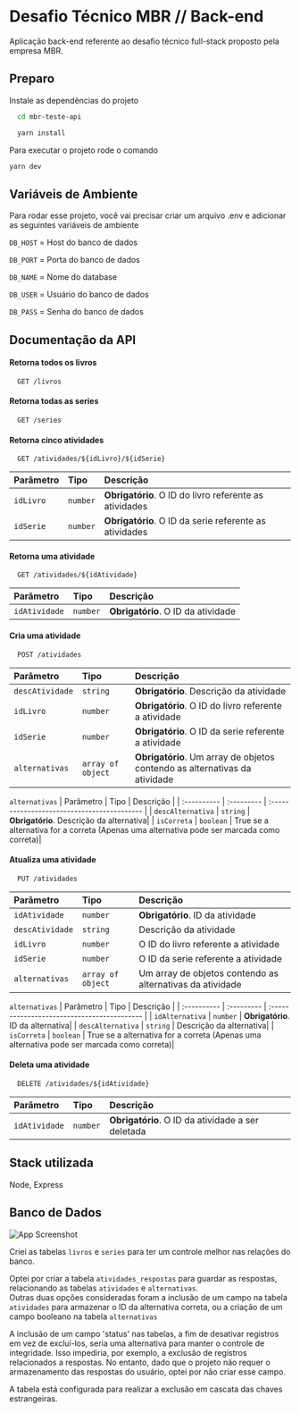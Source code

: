 
# Desafio Técnico MBR // Back-end

Aplicação back-end referente ao desafio técnico full-stack proposto pela empresa MBR.


## Preparo

Instale as dependências do projeto

```bash
  cd mbr-teste-api

  yarn install
```

Para executar o projeto rode o comando

```bash
yarn dev
```
## Variáveis de Ambiente

Para rodar esse projeto, você vai precisar criar um arquivo .env e adicionar as seguintes variáveis de ambiente


`DB_HOST` = Host do banco de dados

`DB_PORT` = Porta do banco de dados

`DB_NAME` = Nome do database

`DB_USER` = Usuário do banco de dados

`DB_PASS` = Senha do banco de dados


## Documentação da API

#### Retorna todos os livros

```http
  GET /livros
```

#### Retorna todas as series

```http
  GET /series
```

#### Retorna cinco atividades

```http
  GET /atividades/${idLivro}/${idSerie}
```

| Parâmetro   | Tipo       | Descrição                                   |
| :---------- | :--------- | :------------------------------------------ |
| `idLivro`      | `number` | **Obrigatório**. O ID do livro referente as atividades |
| `idSerie`      | `number` | **Obrigatório**. O ID da serie referente as atividades |

#### Retorna uma atividade

```http
  GET /atividades/${idAtividade}
```

| Parâmetro   | Tipo       | Descrição                                   |
| :---------- | :--------- | :------------------------------------------ |
| `idAtividade`      | `number` | **Obrigatório**. O ID da atividade|


#### Cria uma atividade

```http
  POST /atividades
```

| Parâmetro   | Tipo       | Descrição                                   |
| :---------- | :--------- | :------------------------------------------ |
| `descAtividade`      | `string` | **Obrigatório**. Descrição da atividade |
| `idLivro`      | `number` | **Obrigatório**. O ID do livro referente a atividade |
| `idSerie`      | `number` | **Obrigatório**. O ID da serie referente a atividade |
| `alternativas`      | `array of object` | **Obrigatório**. Um array de objetos contendo as alternativas da atividade |

`alternativas`
| Parâmetro   | Tipo       | Descrição                                   |
| :---------- | :--------- | :------------------------------------------ |
| `descAlternativa`      | `string` | **Obrigatório**. Descrição da alternativa|
| `isCorreta`      | `boolean` | True se a alternativa for a correta (Apenas uma alternativa pode ser marcada como correta)|

#### Atualiza uma atividade

```http
  PUT /atividades
```

| Parâmetro   | Tipo       | Descrição                                   |
| :---------- | :--------- | :------------------------------------------ |
| `idAtividade`      | `number` | **Obrigatório**. ID da atividade |
| `descAtividade`      | `string` |  Descrição da atividade |
| `idLivro`      | `number` |  O ID do livro referente a atividade |
| `idSerie`      | `number` |  O ID da serie referente a atividade |
| `alternativas`      | `array of object` | Um array de objetos contendo as alternativas da atividade |

`alternativas`
| Parâmetro   | Tipo       | Descrição                                   |
| :---------- | :--------- | :------------------------------------------ |
| `idAlternativa`      | `number` | **Obrigatório**. ID da alternativa|
| `descAlternativa`      | `string` |  Descrição da alternativa|
| `isCorreta`      | `boolean` | True se a alternativa for a correta (Apenas uma alternativa pode ser marcada como correta)|


#### Deleta uma atividade

```http
  DELETE /atividades/${idAtividade}
```

| Parâmetro   | Tipo       | Descrição                                   |
| :---------- | :--------- | :------------------------------------------ |
| `idAtividade`      | `number` | **Obrigatório**. O ID da atividade a ser deletada|


## Stack utilizada

Node, Express


## Banco de Dados

![App Screenshot](https://i.imgur.com/cFStG09.png)

Criei as tabelas `livros` e `series` para ter um controle melhor nas relações do banco.

Optei por criar a tabela `atividades_respostas` para guardar as respostas, relacionando as tabelas `atividades` e `alternativas`.  
Outras duas opções consideradas foram a inclusão de um campo na tabela `atividades` para armazenar o ID da alternativa correta, ou a criação de um campo booleano na tabela `alternativas`

A inclusão de um campo 'status' nas tabelas, a fim de desativar registros em vez de excluí-los, seria uma alternativa para manter o controle de integridade. Isso impediria, por exemplo, a exclusão de registros relacionados a respostas. No entanto, dado que o projeto não requer o armazenamento das respostas do usuário, optei por não criar esse campo.


A tabela está configurada para realizar a exclusão em cascata das chaves estrangeiras.
